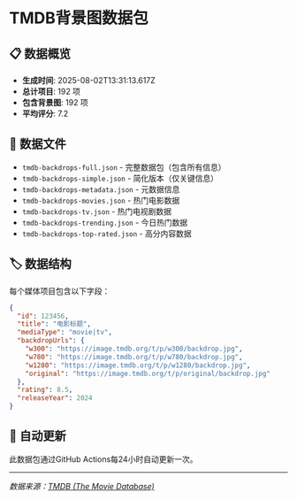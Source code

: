 # TMDB背景图数据包

## 📋 数据概览

- **生成时间**: 2025-08-02T13:31:13.617Z
- **总计项目**: 192 项
- **包含背景图**: 192 项
- **平均评分**: 7.2

## 📁 数据文件

- `tmdb-backdrops-full.json` - 完整数据包（包含所有信息）
- `tmdb-backdrops-simple.json` - 简化版本（仅关键信息）
- `tmdb-backdrops-metadata.json` - 元数据信息
- `tmdb-backdrops-movies.json` - 热门电影数据
- `tmdb-backdrops-tv.json` - 热门电视剧数据
- `tmdb-backdrops-trending.json` - 今日热门数据
- `tmdb-backdrops-top-rated.json` - 高分内容数据

## 🏷️ 数据结构

每个媒体项目包含以下字段：

```json
{
  "id": 123456,
  "title": "电影标题",
  "mediaType": "movie|tv",
  "backdropUrls": {
    "w300": "https://image.tmdb.org/t/p/w300/backdrop.jpg",
    "w780": "https://image.tmdb.org/t/p/w780/backdrop.jpg",
    "w1280": "https://image.tmdb.org/t/p/w1280/backdrop.jpg",
    "original": "https://image.tmdb.org/t/p/original/backdrop.jpg"
  },
  "rating": 8.5,
  "releaseYear": 2024
}
```

## 🔄 自动更新

此数据包通过GitHub Actions每24小时自动更新一次。

---
*数据来源：[TMDB (The Movie Database)](https://www.themoviedb.org/)*
